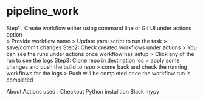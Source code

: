 # pipeline_work

Step1 : Create workflow either using command line or Git UI under actions option <br>
        > Provide workflow name
        > Update yaml script to run the task
        > save/commit changes
Step2: Check created workflows under actions
        > You can see the runs under actions once workflow has setup 
        > Click any of the run to see the logs
Step3: Clone repo in destination loc
        > apply some changes and push the build to repo
        > come back and check the running workflows for the logs
        > Push will be completed once the workflow run is completed


About Actions used :
Checkout
Python installtion
Black
mypy
